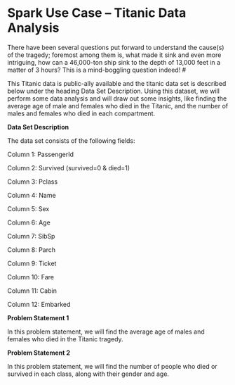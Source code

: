 # Spark Use Case – Titanic Data Analysis
There have been several questions put forward to understand the cause(s) of the tragedy; foremost among them is, what made it sink and even more intriguing, how can a 46,000-ton ship sink to the depth of 13,000 feet in a matter of 3 hours? This is a mind-boggling question indeed! #

This Titanic data is public-ally available and the titanic data set is described below under the heading Data Set Description.
Using this dataset, we will perform some data analysis and will draw out some insights, like finding the average age of male and females who died in the Titanic, and the number of males and females who died in each compartment.

**Data Set Description**

The data set consists of the following fields:

Column 1: PassengerId

Column 2: Survived  (survived=0 & died=1)

Column 3: Pclass

Column 4: Name

Column 5: Sex

Column 6: Age

Column 7: SibSp

Column 8: Parch

Column 9: Ticket

Column 10: Fare

Column 11: Cabin

Column 12: Embarked



**Problem Statement 1**

In this problem statement, we will find the average age of males and females who died in the Titanic tragedy.

**Problem Statement 2**

In this problem statement, we will find the number of people who died or survived in each class, along with their gender and age.



